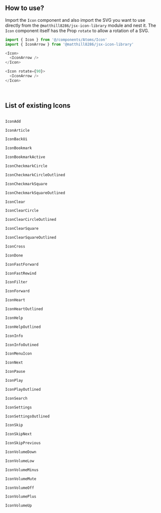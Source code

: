 ## How to use?
Import the `Icon` component and also import the SVG you want to use directly from the `@matthill8286/jsx-icon-library` module and nest it. The `Icon` component itself has the Prop `rotate` to allow a rotation of a SVG.

```javascript
import { Icon } from '@/components/Atoms/Icon'
import { IconArrow } from '@matthill8286/jsx-icon-library'

<Icon>
  <IconArrow />
</Icon>

<Icon rotate={90}> 
  <IconArrow />
</Icon>
```

  &nbsp;

## List of existing Icons

```js

IconAdd

IconArticle

IconBackUi

IconBookmark

IconBookmarkActive

IconCheckmarkCircle

IconCheckmarkCircleOutlined

IconCheckmarkSquare

IconCheckmarkSquareOutlined

IconClear

IconClearCircle

IconClearCircleOutlined

IconClearSquare

IconClearSquareOutlined

IconCross

IconDone

IconFastForward

IconFastRewind

IconFilter

IconForward

IconHeart

IconHeartOutlined

IconHelp

IconHelpOutlined

IconInfo

IconInfoOutined

IconMenuIcon

IconNext

IconPause

IconPlay

IconPlayOutlined

IconSearch

IconSettings

IconSettingsOutlined

IconSkip

IconSkipNext

IconSkipPrevious

IconVolumeDown

IconVolumeLow

IconVolumeMinus

IconVolumeMute

IconVolumeOff

IconVolumePlus

IconVolumeUp

```
